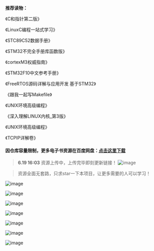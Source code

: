 **推荐读物：**

《C和指针第二版》

《LinuxC编程一站式学习》

《STC89C52数据手册》

《STM32不完全手册库函数版》

《cortexM3权威指南》

《STM32F10中文参考手册》

《FreeRTOS源码详解与应用开发 基于STM32》

《跟我一起写Makefile》

《UNIX环境高级编程》

《深入理解LINUX内核_第3版》

《UNIX环境高级编程》

《TCPIP详解卷》

#### 因仓库容量限制，更多电子书资源在百度网盘：[点击这里下载]()
> **6.19 16:03** 资源上传中，上传完毕即刻更新链接！
![image](https://github.com/user-attachments/assets/c8b911df-33f2-4ae3-a183-4b9e9fdba564)

> 资源全面无套路，只求star一下本项目，让更多需要的人可以学习！

![image](https://github.com/user-attachments/assets/8fa5af26-2bab-4bbd-9c90-e4b56bb59452)

![image](https://github.com/user-attachments/assets/cbbf6891-7ab4-4210-874c-68a7be513260)

![image](https://github.com/user-attachments/assets/d200e02e-51d8-4e07-89cf-f3293390485c)

![image](https://github.com/user-attachments/assets/825cca3c-0286-4387-b1d4-fb1aa11153dd)

![image](https://github.com/user-attachments/assets/29c04230-7205-490c-8767-95d854109d8c)

![image](https://github.com/user-attachments/assets/a6f0ee1d-0c8e-4de3-927d-bc0b750ff55b)

![image](https://github.com/user-attachments/assets/b747e0e9-36e2-4fff-99bf-342630c52a41)


